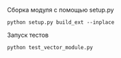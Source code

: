 Сборка модуля с помощью setup.py

```
python setup.py build_ext --inplace
```
Запуск тестов
```
python test_vector_module.py
```
